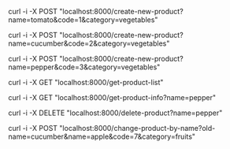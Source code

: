 curl -i -X POST "localhost:8000/create-new-product?name=tomato&code=1&category=vegetables"

curl -i -X POST "localhost:8000/create-new-product?name=cucumber&code=2&category=vegetables"

curl -i -X POST "localhost:8000/create-new-product?name=pepper&code=3&category=vegetables"

curl -i -X GET "localhost:8000/get-product-list"

curl -i -X GET "localhost:8000/get-product-info?name=pepper"

curl -i -X DELETE "localhost:8000/delete-product?name=pepper"

curl -i -X POST "localhost:8000/change-product-by-name?old-name=cucumber&name=apple&code=7&category=fruits"